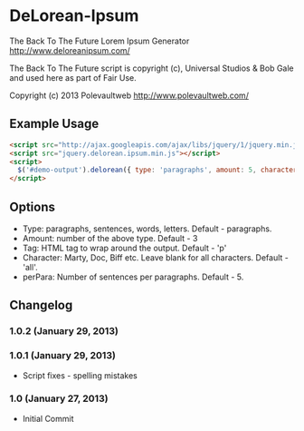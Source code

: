 DeLorean-Ipsum
==============

The Back To The Future Lorem Ipsum Generator
http://www.deloreanipsum.com/

The Back To The Future script is copyright (c), Universal Studios & Bob Gale and used here as part of Fair Use.

Copyright (c) 2013 Polevaultweb http://www.polevaultweb.com/

## Example Usage
```html
<script src="http://ajax.googleapis.com/ajax/libs/jquery/1/jquery.min.js"></script>
<script src="jquery.delorean.ipsum.min.js"></script>
<script>
  $('#demo-output').delorean({ type: 'paragraphs', amount: 5, character: '', tag:  'p' });
</script>
```

## Options
- Type: paragraphs, sentences, words, letters. Default - paragraphs.
- Amount: number of the above type. Default - 3
- Tag: HTML tag to wrap around the output. Default - 'p'
- Character: Marty, Doc, Biff etc. Leave blank for all characters. Default - 'all'.
- perPara: Number of sentences per paragraphs. Default - 5.

## Changelog

### 1.0.2 (January 29, 2013)
### 1.0.1 (January 29, 2013)

* Script fixes - spelling mistakes

### 1.0 (January 27, 2013)

* Initial Commit